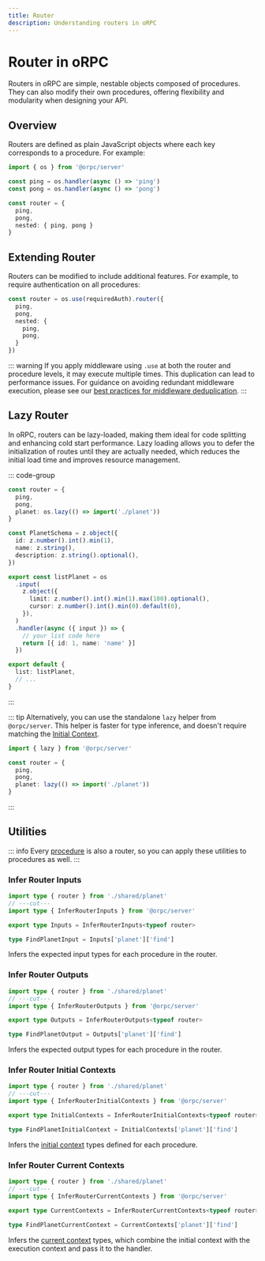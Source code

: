```yaml
---
title: Router
description: Understanding routers in oRPC
---
```


# Router in oRPC

Routers in oRPC are simple, nestable objects composed of procedures. They can also modify their own procedures, offering flexibility and modularity when designing your API.

## Overview

Routers are defined as plain JavaScript objects where each key corresponds to a procedure. For example:

```ts
import { os } from '@orpc/server'

const ping = os.handler(async () => 'ping')
const pong = os.handler(async () => 'pong')

const router = {
  ping,
  pong,
  nested: { ping, pong }
}
```

## Extending Router

Routers can be modified to include additional features. For example, to require authentication on all procedures:

```ts
const router = os.use(requiredAuth).router({
  ping,
  pong,
  nested: {
    ping,
    pong,
  }
})
```

::: warning
If you apply middleware using `.use` at both the router and procedure levels, it may execute multiple times. This duplication can lead to performance issues. For guidance on avoiding redundant middleware execution, please see our [best practices for middleware deduplication](/docs/best-practices/dedupe-middleware).
:::

## Lazy Router

In oRPC, routers can be lazy-loaded, making them ideal for code splitting and enhancing cold start performance. Lazy loading allows you to defer the initialization of routes until they are actually needed, which reduces the initial load time and improves resource management.

::: code-group

```ts [router.ts]
const router = {
  ping,
  pong,
  planet: os.lazy(() => import('./planet'))
}
```

```ts [planet.ts]
const PlanetSchema = z.object({
  id: z.number().int().min(1),
  name: z.string(),
  description: z.string().optional(),
})

export const listPlanet = os
  .input(
    z.object({
      limit: z.number().int().min(1).max(100).optional(),
      cursor: z.number().int().min(0).default(0),
    }),
  )
  .handler(async ({ input }) => {
    // your list code here
    return [{ id: 1, name: 'name' }]
  })

export default {
  list: listPlanet,
  // ...
}
```

:::

::: tip
Alternatively, you can use the standalone `lazy` helper from `@orpc/server`. This helper is faster for type inference, and doesn't require matching the [Initial Context](/docs/context#initial-context).

```ts [router.ts]
import { lazy } from '@orpc/server'

const router = {
  ping,
  pong,
  planet: lazy(() => import('./planet'))
}
```

:::

## Utilities

::: info
Every [procedure](/docs/procedure) is also a router, so you can apply these utilities to procedures as well.
:::

### Infer Router Inputs

```ts twoslash
import type { router } from './shared/planet'
// ---cut---
import type { InferRouterInputs } from '@orpc/server'

export type Inputs = InferRouterInputs<typeof router>

type FindPlanetInput = Inputs['planet']['find']
```

Infers the expected input types for each procedure in the router.

### Infer Router Outputs

```ts twoslash
import type { router } from './shared/planet'
// ---cut---
import type { InferRouterOutputs } from '@orpc/server'

export type Outputs = InferRouterOutputs<typeof router>

type FindPlanetOutput = Outputs['planet']['find']
```

Infers the expected output types for each procedure in the router.

### Infer Router Initial Contexts

```ts twoslash
import type { router } from './shared/planet'
// ---cut---
import type { InferRouterInitialContexts } from '@orpc/server'

export type InitialContexts = InferRouterInitialContexts<typeof router>

type FindPlanetInitialContext = InitialContexts['planet']['find']
```

Infers the [initial context](/docs/context#initial-context) types defined for each procedure.

### Infer Router Current Contexts

```ts twoslash
import type { router } from './shared/planet'
// ---cut---
import type { InferRouterCurrentContexts } from '@orpc/server'

export type CurrentContexts = InferRouterCurrentContexts<typeof router>

type FindPlanetCurrentContext = CurrentContexts['planet']['find']
```

Infers the [current context](/docs/context#combining-initial-and-execution-context) types, which combine the initial context with the execution context and pass it to the handler.

